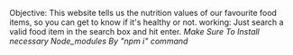 Objective: This website tells us the nutrition values of our favourite food items, so you can get to know if it's healthy or not.
working: Just search a valid food item in the search box and hit enter.
*Make Sure To Install necessary Node_modules By "npm i" command*
